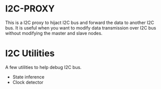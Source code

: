 I2C-PROXY
=========

This is a I2C proxy to hijact I2C bus and forward the data to another I2C bus. It is useful when you want to modify data transmission over I2C bus without modifying the master and slave nodes.


I2C Utilities
=============

A few utilities to help debug I2C bus.


- State inference
- Clock detector